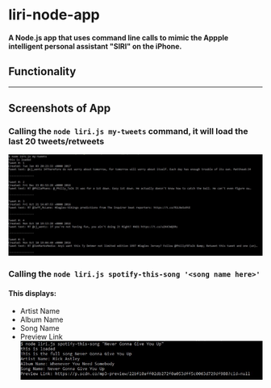 # liri-node-app

#### A Node.js app that uses command line calls to mimic the Appple intelligent personal assistant "SIRI" on the iPhone. 

## Functionality

***
## Screenshots of App

### Calling the `node liri.js my-tweets` command, it will load the last 20 tweets/retweets 
![Tweets](./screenShots/tweets.JPG)

### Calling the `node liri.js spotify-this-song '<song name here>'`
#### This displays:
* Artist Name
* Album Name
* Song Name
* Preview Link
![Spotify](./screenShots/Spotify.JPG)
